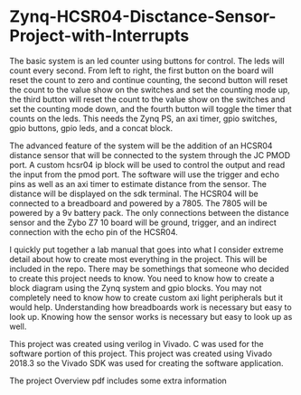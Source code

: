 # Zynq-HCSR04-Disctance-Sensor-Project-with-Interrupts


The basic system is an led counter using buttons for control. 
The leds will count every second. From left to right, the first button on the board will reset the count to zero and continue counting, 
the second button will reset the count to the value show on the switches and set the counting mode up, 
the third button  will reset the count to the value show on the switches and set the counting mode down, 
and the fourth button will toggle the timer that counts on the leds. 
This needs the Zynq PS, an axi timer, gpio switches, gpio buttons, gpio leds, and a concat block. 

The advanced feature of the system will be the addition of an HCSR04 distance sensor that will be connected to the system through the JC PMOD port. 
A custom hcsr04 ip block will be used to control the output and read the input from the pmod port. 
The software will use the trigger and echo pins as well as an axi timer to estimate distance from the sensor. 
The distance will be displayed on the sdk terminal.
The HCSR04 will be connected to a breadboard and powered by a 7805. The 7805 will be powered by a 9v battery pack. 
The only connections between the distance sensor and the Zybo Z7 10 board will be ground, trigger, and an indirect connection with the echo pin of the HCSR04.

I quickly put together a lab manual that goes into what I consider extreme detail about how to create most everything in the project. This will be included in the repo. 
There may be somethings that someone who decided to create this project needs to know. You need to know how to create a block diagram using the Zynq system
and gpio blocks. You may not completely need to know how to create custom axi light peripherals but it would help. Understanding how breadboards work is necessary 
but easy to look up. Knowing how the sensor works is necessary but easy to look up as well.

This project was created using verilog in Vivado. C was used for the software portion of this project. This project was created using Vivado 2018.3
so the Vivado SDK was used for creating the software application.

The project Overview pdf includes some extra information

